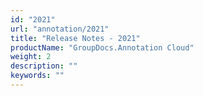 ```yaml
---
id: "2021"
url: "annotation/2021"
title: "Release Notes - 2021"
productName: "GroupDocs.Annotation Cloud"
weight: 2
description: ""
keywords: ""
---
```


